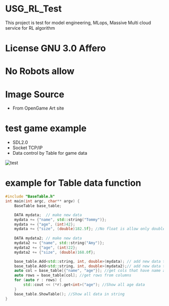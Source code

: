 # USG_RL_Test
This project is test for model engineering, MLops, Massive Multi cloud service for RL algorithm

# License GNU 3.0 Affero
# No Robots allow
# Image Source
- From OpenGame Art site

# test game example
- SDL2.0
- Socket TCP/IP
- Data control by Table for game data

![test](https://user-images.githubusercontent.com/47798805/230782492-e7639f0b-4253-4cdb-b171-42050b61c4ff.gif)

# example for Table data function
```cpp
#include "BaseTable.h"
int main(int argc, char** argv) {
	BaseTable base_table;

    DATA mydata;  // make new data
    mydata += {"name", std::string("Tommy")}; 
    mydata += {"age", (int)42};
    mydata += {"size", (double)182.5f}; //No float is allow only double
    
    DATA mydata2; // make new data
    mydata2 += {"name", std::string("Amy")};
    mydata2 += {"age", (int)22};
    mydata2 += {"size", (double)168.0f};

    base_table.Add<std::string, int, double>(mydata); // add new data to table
    base_table.Add<std::string, int, double>(mydata2);// add new data to table
    auto col = base_table[{"name", "age"}]; //get cols that have name and age
    auto rows = base_table[col]; //get rows from columns
    for (auto r : rows) {
        std::cout << (*r).get<int>("age"); //Show all age data
    }
    base_table.ShowTable(); //Show all data in string
}
```
